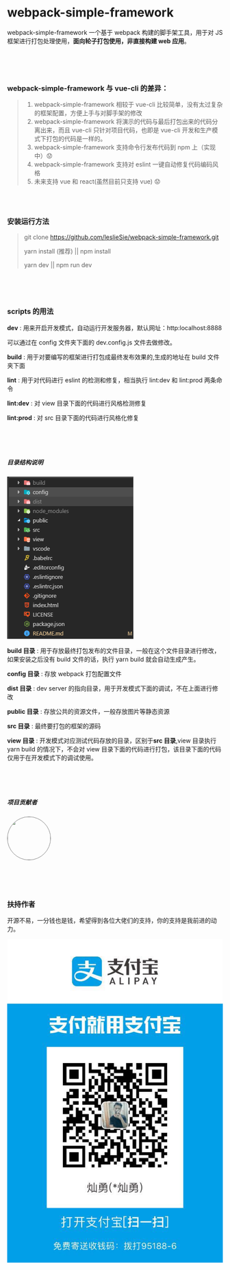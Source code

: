 # webpack-simple-framework

webpack-simple-framework 一个基于 webpack 构建的脚手架工具，用于对 JS 框架进行打包处理使用，**面向轮子打包使用，非直接构建 web 应用**。

<br />

<br />

<br />

### webpack-simple-framework 与 vue-cli 的差异：

> 1. webpack-simple-framework 相较于 vue-cli 比较简单，没有太过复杂的框架配置，方便上手与对脚手架的修改
> 2. webpack-simple-framework 将演示的代码与最后打包出来的代码分离出来，而且 vue-cli 只针对项目代码，也即是 vue-cli 开发和生产模式下打包的代码是一样的。
> 3. webpack-simple-framework 支持命令行发布代码到 npm 上（实现中）:worried:
> 4. webpack-simple-framework 支持对 eslint 一键自动修复代码编码风格
> 5. 未来支持 vue 和 react(虽然目前只支持 vue) :worried:

<br />

<br />

### 安装运行方法

> git clone https://github.com/leslieSie/webpack-simple-framework.git
>
> yarn install (推荐) || npm install
>
> yarn dev || npm run dev

<br />

<br />

<br />

### scripts 的用法

**dev** : 用来开启开发模式，自动运行开发服务器，默认网址：http:localhost:8888

可以通过在 config 文件夹下面的 dev.config.js 文件去做修改。

**build** : 用于对要编写的框架进行打包成最终发布效果的,生成的地址在 build 文件夹下面

**lint** : 用于对代码进行 eslint 的检测和修复，相当执行 lint:dev 和 lint:prod 两条命令

**lint:dev** : 对 view 目录下面的代码进行风格检测修复

**lint:prod** : 对 src 目录下面的代码进行风格化修复

<br />

<br />

<br />

##### 目录结构说明

![目录文档结图](./public/directory.png)

**build 目录** : 用于存放最终打包发布的文件目录，一般在这个文件目录进行修改，如果安装之后没有 build 文件的话，执行 yarn build 就会自动生成产生。

**config 目录** : 存放 webpack 打包配置文件

**dist 目录** : dev server 的指向目录，用于开发模式下面的调试，不在上面进行修改

**public 目录** : 存放公共的资源文件，一般存放图片等静态资源

**src 目录** : 最终要打包的框架的源码

**view 目录** : 开发模式对应测试代码存放的目录，区别于**src 目录**,view 目录执行 yarn build 的情况下，不会对 view 目录下面的代码进行打包，该目录下面的代码仅用于在开发模式下的调试使用。

<br />

<br />

<br />

##### 项目贡献者

<a href="https://github.com/fengxianqi" target="_blank">

​	<img style="border-radius:50%;border:1px solid gray" width="100" height="100"  src="https://avatars1.githubusercontent.com/u/15716381?s=460&v=4" />

</a>

<br />

<br />

<br />

### 扶持作者

开源不易，一分钱也是钱，希望得到各位大佬们的支持，你的支持是我前进的动力。

![微信支付码](./public/alipay_qrcode.jpg)
